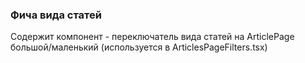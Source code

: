 ### Фича вида статей

Содержит компонент - переключатель вида статей на ArticlePage большой/маленький (используется в ArticlesPageFilters.tsx)